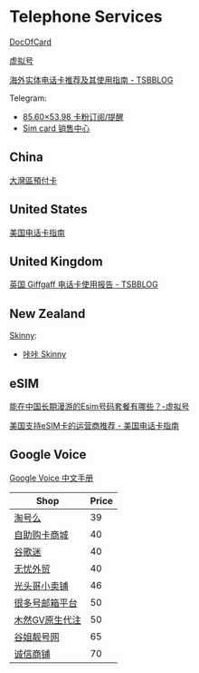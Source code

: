 # Telephone Services
[DocOfCard](https://docofcard.com/)

[虚拟号](https://xunihao.net/)

[海外实体电话卡推荐及其使用指南 - TSBBLOG](https://tsb2blog.com/sim-card-contingency-plan)

Telegram:
- [85.60×53.98 卡粉订阅/提醒](https://t.me/DocOfCard)
- [Sim card 销售中心](https://t.me/Simcardshop1)

## China
[大灣區預付卡](https://www.1888.com.mo/help/detail?tabCode=DXYW04)

## United States
[美国电话卡指南](https://ussimguide.com/)

## United Kingdom
[英国 Giffgaff 电话卡使用报告 - TSBBLOG](https://tsb2blog.com/giffgaff-sim-card)

## New Zealand
[Skinny](https://www.skinny.co.nz/):
- [咔咔 Skinny](https://t.me/KakaSkinny)

## eSIM
[能在中国长期漫游的Esim号码套餐有哪些？-虚拟号](https://xunihao.net/3874.html)

[美国支持eSIM卡的运营商推荐 - 美国电话卡指南](https://ussimguide.com/best-esim-carriers/)

## Google Voice
[Google Voice 中文手册](https://help.gv.iosapp.icu/)

Shop | Price
--- | ---
[淘号么](https://taohao.me/) | 39
[自助购卡商城](https://appsir.shop/product/tbAzHsmE55tVQiMD) | 40
[谷歌迷](https://gugemi.com/) | 40
[无忧外贸](https://www.86ct.org/) | 40
[光头哥小卖铺](https://gtgmalll.com/) | 46
[很多号邮箱平台](https://www.henduohao.com/product/1065.html) | 50
[木然GV原生代注](https://t.me/gvzhuanyi) | 50
[谷姐靓号网](https://www.goojie.eu/1.html) | 65
[诚信商铺](https://qsbl.pw/buy/12) | 70
